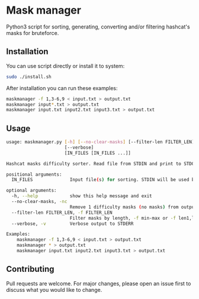 # Mask manager

Python3 script for sorting, generating, converting and/or filtering hashcat's masks for bruteforce.

## Installation

You can use script directly or install it to system:

```bash
sudo ./install.sh
```
After installation you can run these examples:

```bash
maskmanager -f 1,3-6,9 < input.txt > output.txt
maskmanager input*.txt > output.txt
maskmanager input.txt input2.txt input3.txt > output.txt
```
## Usage

```bash
usage: maskmanager.py [-h] [--no-clear-masks] [--filter-len FILTER_LEN]
                      [--verbose]
                      [IN_FILES [IN_FILES ...]]

Hashcat masks difficulty sorter. Read file from STDIN and print to STDOUT.

positional arguments:
  IN_FILES              Input file(s) for sorting. STDIN will be used by default.

optional arguments:
  -h, --help            show this help message and exit
  --no-clear-masks, -nc
                        Remove 1 difficulty masks (no masks) from output. By default fake masks will be removed.
  --filter-len FILTER_LEN, -f FILTER_LEN
                        Filter masks by length, -f min-max or -f len1,len2
  --verbose, -v         Verbose output to STDERR

Examples:
    maskmanager -f 1,3-6,9 < input.txt > output.txt
    maskmanager * > output.txt
    maskmanager input.txt input2.txt input3.txt > output.txt
```

## Contributing
Pull requests are welcome. For major changes, please open an issue first to discuss what you would like to change.
